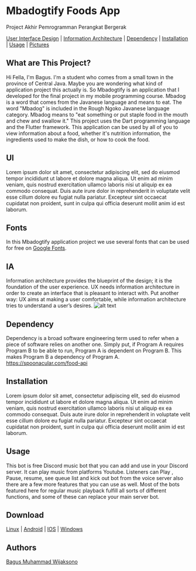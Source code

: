 # Mbadogtify Foods App 
Project Akhir Pemrogramman Perangkat Bergerak

[User Interface Design](#Ui) | [Information Architecture](#IA)  | [Dependency](#Dependency) | [Installation](#installation) | [Usage](#usage) | [Pictures](#picture)

## What are This Project?
Hi Fella, I'm Bagus. I'm a student who comes from a small town in the province of Central Java. Maybe you are wondering what kind of application project this actually is. So Mbadogtify is an application that I developed for the final project in my mobile programming course. Mbadog is a word that comes from the Javanese language and means to eat. The word "Mbadog" is included in the Rough Ngoko Javanese language category. Mbadog means to "eat something or put staple food in the mouth and chew and swallow it." This project uses the Dart programming language and the Flutter framework. This application can be used by all of you to view information about a food, whether it's nutrition information, the ingredients used to make the dish, or how to cook the food.

## UI
Lorem ipsum dolor sit amet, consectetur adipiscing elit, sed do eiusmod tempor incididunt ut labore et dolore magna aliqua. Ut enim ad minim veniam, quis nostrud exercitation ullamco laboris nisi ut aliquip ex ea commodo consequat. Duis aute irure dolor in reprehenderit in voluptate velit esse cillum dolore eu fugiat nulla pariatur. Excepteur sint occaecat cupidatat non proident, sunt in culpa qui officia deserunt mollit anim id est laborum.

## Fonts
In this Mbadogtify application project we use several fonts that can be used for free on [Google Fonts](https://fonts.google.com/).


## IA 
Information architecture provides the blueprint of the design; it is the foundation of the user experience. UX needs information architecture in order to create an interface that is pleasant to interact with. Put another way: UX aims at making a user comfortable, while information architecture tries to understand a user’s desires.
![alt text](https://user-images.githubusercontent.com/106671990/199673682-a3bb1dd8-eb7a-4887-b05a-4c6ba0b34b39.svg)

## Dependency
Dependency is a broad software engineering term used to refer when a piece of software relies on another one. Simply put, if Program A requires Program B to be able to run, Program A is dependent on Program B. This makes Program B a dependency of Program A.
https://spoonacular.com/food-api

## Installation
Lorem ipsum dolor sit amet, consectetur adipiscing elit, sed do eiusmod tempor incididunt ut labore et dolore magna aliqua. Ut enim ad minim veniam, quis nostrud exercitation ullamco laboris nisi ut aliquip ex ea commodo consequat. Duis aute irure dolor in reprehenderit in voluptate velit esse cillum dolore eu fugiat nulla pariatur. Excepteur sint occaecat cupidatat non proident, sunt in culpa qui officia deserunt mollit anim id est laborum.

## Usage 
This bot is free Discord music bot that you can add and use in your Discord server. It can play music from platforms Youtube. Listeners can Play , Pause, resume, see queue list and kick out bot from the voice server also there are a few more features that you can use as well. Most of the bots featured here for regular music playback fulfill all sorts of different functions, and some of these can replace your main server bot. 

## Download
[Linux](https://github.com/baguswijaksono) | [Android](https://github.com/baguswijaksono) | [IOS](https://www.youtube.com/watch?v=dQw4w9WgXcQ) | [Windows](https://github.com/baguswijaksono)

## Authors
[Bagus Muhammad Wijaksono](https://github.com/baguswijaksono)


